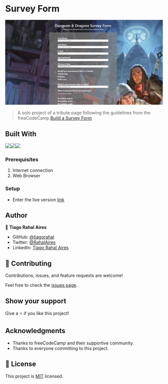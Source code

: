 # Survey Form

![screenshot](./assets/images/screenshot.png)

> A solo project of a tribute page following the guidelines from the freeCodeCamp [Build a Survey Form](https://www.freecodecamp.org/learn/responsive-web-design/responsive-web-design-projects/build-a-survey-form)

## Built With

<img src="https://img.shields.io/badge/HTML5-E34F26?style=for-the-badge&logo=html5&logoColor=white"><img src="https://img.shields.io/badge/CSS3-1572B6?style=for-the-badge&logo=css3&logoColor=white"><img src="https://img.shields.io/badge/Bootstrap-563D7C?style=for-the-badge&logo=bootstrap&logoColor=white">

### Prerequisites

1. Internet connection
2. Web Browser

### Setup

* Enter the live version [link](https://tiagorahal.github.io/Survey-Form/)

## Author

👤 **Tiago Rahal Aires**

- GitHub: [@tiagorahal](https://github.com/tiagorahal)
- Twitter: [@RahalAires](https://twitter.com/RahalAires)
- LinkedIn: [Tiago Rahal Aires](https://linkedin.com/tiagorahal)

## 🤝 Contributing

Contributions, issues, and feature requests are welcome!

Feel free to check the [issues page](https://github.com/tiagorahal/Survey-Form/issues).

## Show your support

Give a ⭐️ if you like this project!

## Acknowledgments

- Thanks to freeCodeCamp and their supportive community.
- Thanks to everyone committing to this project.

## 📝 License

This project is [MIT](./MIT.md) licensed.
